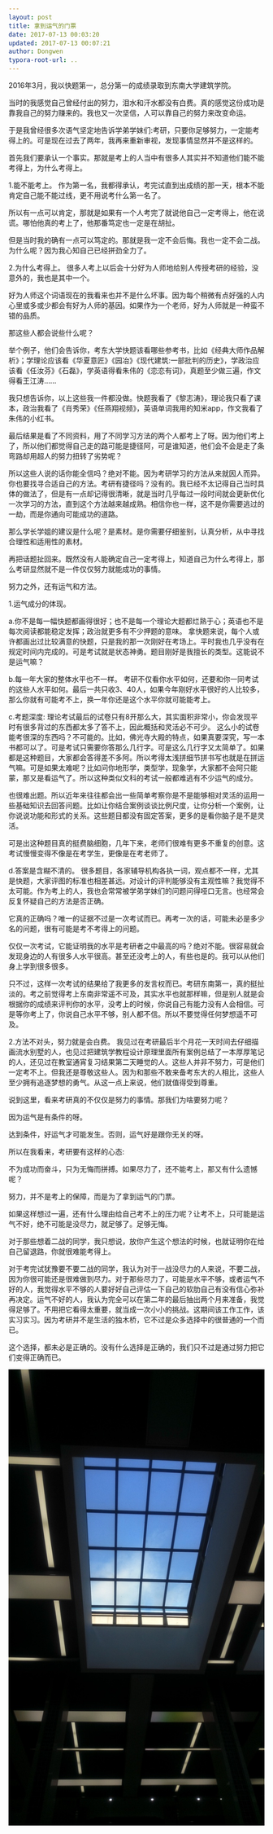 ```yaml
---
layout: post
title: 拿到运气的门票
date: 2017-07-13 00:03:20
updated: 2017-07-13 00:07:21
author: Dongwen
typora-root-url: ..
---
```




2016年3月，我以快题第一，总分第一的成绩录取到东南大学建筑学院。

当时的我感觉自己曾经付出的努力，泪水和汗水都没有白费。真的感觉这份成功是靠我自己的努力赚来的。我也又一次坚信，人可以靠自己的努力来改变命运。

于是我曾经很多次语气坚定地告诉学弟学妹们:考研，只要你足够努力，一定能考得上的。可是现在过去了两年，我再来重新审视，发现事情显然并不是这样的。

首先我们要承认一个事实。那就是考上的人当中有很多人其实并不知道他们能不能考得上，为什么考得上。

1.能不能考上。
作为第一名，我都得承认，考完试直到出成绩的那一天，根本不能肯定自己能不能过线，更不用说考什么第一名了。

所以有一点可以肯定，那就是如果有一个人考完了就说他自己一定考得上，他在说谎。哪怕他真的考上了，他那番笃定也一定是在胡扯。

但是当时我的确有一点可以笃定的。那就是我一定不会后悔。我也一定不会二战。为什么呢？因为我心知自己已经拼劲全力了。

2.为什么考得上。
很多人考上以后会十分好为人师地给别人传授考研的经验，没意外的，我也是其中一个。

好为人师这个词语现在的我看来也并不是什么坏事。因为每个稍微有点好强的人内心里或多或少都会有好为人师的基因。如果作为一个老师，好为人师就是一种蛮不错的品质。

那这些人都会说些什么呢？

举个例子，他们会告诉你，考东大学快题该看哪些参考书，比如《经典大师作品解析》；学理论应该看《华夏意匠》《园冶》《现代建筑:一部批判的历史》，学政治应该看《任汝芬》《石磊》，学英语得看朱伟的《恋恋有词》，真题至少做三遍，作文得看王江涛……

我只想告诉你，以上这些我一件都没做。快题我看了《黎志涛》，理论我只看了课本，政治我看了《肖秀荣》《任燕翔视频》，英语单词我用的知米app，作文我看了朱伟的小红书。

最后结果是看了不同资料，用了不同学习方法的两个人都考上了呀。因为他们考上了，所以他们都觉得自己走的路可能是捷径阿，可是谁知道，他们会不会是走了条弯路却用超人的努力扭转了劣势呢？

所以这些人说的话你能全信吗？绝对不能。因为考研学习的方法从来就因人而异。你也要找寻合适自己的方法。考研有捷径吗？没有的。我已经不太记得自己当时具体的做法了，但是有一点却记得很清晰，就是当时几乎每过一段时间就会更新优化一次学习的方法，直到这个方法越来越成熟。相信你也一样，这不是你需要逃过的一劫，而是你通向可能成功的道路。

那么学长学姐的建议是什么呢？是素材。是你需要仔细鉴别，认真分析，从中寻找合理性和适用性的素材。

再把话题扯回来。既然没有人能确定自己一定考得上，知道自己为什么考得上，那么考研显然就不是一件仅仅努力就能成功的事情。

努力之外，还有运气和方法。

1.运气成分的体现。

a.你不是每一幅快题都画得很好；也不是每一个理论大题都烂熟于心；英语也不是每次阅读都能稳定发挥；政治就更多有不少押题的意味。
拿快题来说，每个人或许都画出过比较满意的快题，只是我的那一次刚好在考场上。平时我也几乎没有在规定时间内完成的。可是考试就是状态神勇。题目刚好是我擅长的类型。这能说不是运气嘛？

b.每一年大家的整体水平也不一样。
考研不仅看你水平如何，还要和你一同考试的这些人水平如何。最后一共只收3、40人，如果今年刚好水平很好的人比较多，那么你就有可能考不上，换一年你还是这个水平你就可能能考上。

c.考题深度:
理论考试最后的试卷只有8开那么大，其实面积非常小，你会发现平时有很多背过的东西都太多了答不上，因此概括和灵活必不可少。
这么小的试卷能考很深的东西吗？不可能的。比如，佛光寺大殿的特点，如果真要深究，写一本书都可以了。可是考试只需要你答那么几行字。可是这么几行字又太简单了。如果都是这种题目，大家都会答得差不多阿。所以考得太浅拼细节拼书写也就是在拼运气嘛。可是如果太难呢？比如问你地形学，类型学，现象学，大家都不会阿只能蒙，那又是看运气了。所以这种类似文科的考试一般都难逃有不少运气的成分。

也很难出题。所以近年来往往都会出一些简单考察你是不是能够相对灵活的运用一些基础知识去回答问题。比如让你结合案例谈谈比例尺度，让你分析一个案例，让你说说功能和形式的关系。这些题目都没有固定答案，更多的是看你脑子是不是灵活。

可是出这种题目真的挺费脑细胞，几年下来，老师们很难有更多不重复的创意。这考试慢慢变得不像是在考学生，更像是在考老师了。

d.答案是含糊不清的。
很多题目，各家辅导机构各执一词，观点都不一样，尤其是快题，大家评图的标准也相差甚远。对设计的评判能够没有主观性嘛？我觉得不太可能。作为考上的人，我也会常常被学弟学妹们的问题问得哑口无言。也经常会反复怀疑自己的方法是否正确。

它真的正确吗？唯一的证据不过是一次考试而已。再考一次的话，可能未必是多少名的问题，很有可能是考不考得上的问题。

仅仅一次考试，它能证明我的水平是考研者之中最高的吗？绝对不能。很容易就会发现身边的人有很多人水平很高。甚至还没考上的人，有些也是的。我可以从他们身上学到很多很多。

只不过，这样一次考试的结果给了我更多的发言权而已。考研东南第一，真的挺扯淡的。考之前觉得考上东南非常遥不可及，其实水平也就那样嘛，但是别人就是会根据你的成绩来评判你的水平，没考上的时候，你说自己有能力没有人会相信。可是等你考上了，你说自己水平不够，别人都不信。所以不要觉得任何梦想遥不可及。

2.方法不对头，努力就是会白费。
我见过在考研最后半个月花一天时间去仔细描画流水别墅的人，也见过把建筑学教程设计原理里面所有案例总结了一本厚厚笔记的人，还见过在教室通宵复习结果第二天睡觉的人。这些人并非不努力，可是他们一定考不上。但我还是尊敬这些人。因为和那些不敢来备考东大的人相比，这些人至少拥有追逐梦想的勇气。从这一点上来说，他们就值得受到尊重。

说到这里，看来考研真的不仅仅是努力的事情。那我们为啥要努力呢？

因为运气是有条件的呀。

达到条件，好运气才可能发生。否则，运气好是跟你无关的呀。

所以在我看来，考研要有这样的心态:

不为成功而奋斗，只为无悔而拼搏。如果尽力了，还不能考上，那又有什么遗憾呢？

努力，并不是考上的保障，而是为了拿到运气的门票。

如果这样想过一遍，还有什么理由给自己考不上的压力呢？让考不上，只可能是运气不好，绝不可能是没尽力，就足够了。足够无悔。

对于那些想着二战的同学，我只想说，放你产生这个想法的时候，也就证明你在给自己留退路，你就很难能考得上。

对于考完试犹豫要不要二战的同学，我认为对于一战没尽力的人来说，不要二战，因为你很可能还是很难做到尽力。对于那些尽力了，可能是水平不够，或者运气不好的人，我觉得水平不够的人要好好自己评估一下自己的软肋自己有没有信心弥补再决定。运气不好的人，我认为完全可以在第二年的最后抽出两个月来准备，我觉得足够了。不用把它看得太重要，就当成一次小小的挑战。这期间该工作工作，该实习实习。因为考研并不是生活的独木桥，它不过是众多选择中的很普通的一个而已。

这个选择，都未必是正确的。没有什么选择是正确的，我们只不过是通过努力把它们变得正确而已。

 ![](/img/in-post/x43962466.jpg)
